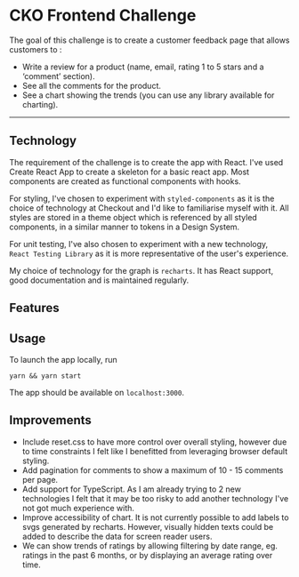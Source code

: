 # CKO Frontend Challenge

The goal of this challenge is to create a customer feedback page that allows customers to :

- Write a review for a product (name, email, rating 1 to 5 stars and a ‘comment’
  section).
- See all the comments for the product.
- See a chart showing the trends (you can use any library available for charting).

---

## Technology

The requirement of the challenge is to create the app with React. I've used Create React App to create a skeleton for a basic react app. Most components are created as functional components with hooks.

For styling, I've chosen to experiment with `styled-components` as it is the choice of technology at Checkout and I'd like to familiarise myself with it. All styles are stored in a theme object which is referenced by all styled components, in a similar manner to tokens in a Design System.

For unit testing, I've also chosen to experiment with a new technology, `React Testing Library` as it is more representative of the user's experience.

My choice of technology for the graph is `recharts`. It has React support, good documentation and is maintained regularly.

## Features

## Usage

To launch the app locally, run

```
yarn && yarn start
```

The app should be available on `localhost:3000`.

## Improvements

- Include reset.css to have more control over overall styling, however due to time constraints I felt like I benefitted from leveraging browser default styling.
- Add pagination for comments to show a maximum of 10 - 15 comments per page.
- Add support for TypeScript. As I am already trying to 2 new technologies I felt that it may be too risky to add another technology I've not got much experience with.
- Improve accessibility of chart. It is not currently possible to add labels to svgs generated by recharts. However, visually hidden texts could be added to describe the data for screen reader users.
- We can show trends of ratings by allowing filtering by date range, eg. ratings in the past 6 months, or by displaying an average rating over time.
